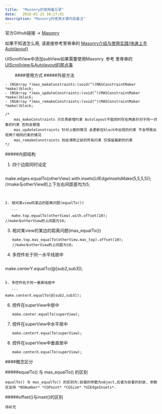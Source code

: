 ```yaml
---
title:  "Masonry的使用备忘录"
date:   2016-01-15 16:27:01
description: "Masonry的使用关键内容备注"
---
```


官方Github链接 -> [Masonry](https://github.com/SnapKit/Masonry)

如果不知道怎么用,  请直接参考里脊串的 [Masonry介绍与使用实践(快速上手Autolayout)](http://adad184.com/2014/09/28/use-masonry-to-quick-solve-autolayout/) 

UIScrollView中添加subView如果需要使用Masonry. 参考 里脊串的 [UIScrollview与Autolayout的那点事](http://adad184.com/2015/12/01/scrollview-under-autolayout/)

　　
####使用方式
#####外层方法

```
- (NSArray *)mas_makeConstraints:(void(^)(MASConstraintMaker *make))block;
- (NSArray *)mas_updateConstraints:(void(^)(MASConstraintMaker *make))block;
- (NSArray *)mas_remakeConstraints:(void(^)(MASConstraintMaker *make))block;

/*
    mas_makeConstraints 只负责新增约束 Autolayout不能同时存在两条针对于同一对象的约束 否则会报错 
    mas_updateConstraints 针对上面的情况 会更新在block中出现的约束 不会导致出现两个相同约束的情况
    mas_remakeConstraints 则会清除之前的所有约束 仅保留最新的约束
*/
```

#####内部结构

1. 四个边距同时设定

	```
 make.edges.equalTo(otherView).with.insets(UIEdgeInsetsMake(5,5,5,5));
 //make与otherView的上下左右间距差均为5;
 ```
 
 
 2. 相对某view的某边的距离问题(equalTo())
 
	```
	make.top.equalTo(otherView).with.offset(10);
 //make与otherView的上间距为10;
 ```
 
 3. 相对某view的某边的距离问题(mas_equalTo())
 	
 	```
 	make.top.mas_equalTo(otherView.mas_top).offset(10);
 	//make与otherView的上间距为10;
 	```

 4. 多控件处于同一水平线居中
 
 	```
 make.centerY.equalTo(@[sub2,sub3]);
 ```
 
 5. 多控件处于同一垂直线居中
 
 	```
 make.centerX.equalTo(@[sub2,sub3]);
 ```
 
 6. 控件在superView中居中
 	
 	```
 	make.center.equalTo(superView);
 	```
 
 7. 控件在superView中水平居中
 	
 	```
 	make.centerY.equalTo(superView);
 	```
 	
8. 控件在superView中垂直居中

	```
	make.centerX.equalTo(superView);
	```

####概念区分

#####equalTo() 与 mas_equalTo() 的区别

```
equalTo() 与 mas_equalTo() 的区别为:前者的参数为object,后者为前者的封装, 参数仅支持 *NSNumber* *CGPoint* *CGSize* *UIEdgeInsets*.
```


#####offset()与inset()的区别

```
待补充
```
 